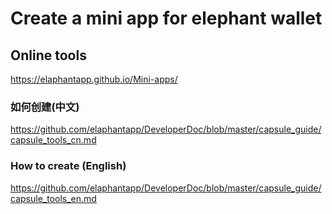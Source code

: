 # Create a mini app for elephant wallet

## Online tools
https://elaphantapp.github.io/Mini-apps/

### 如何创建(中文)
https://github.com/elaphantapp/DeveloperDoc/blob/master/capsule_guide/capsule_tools_cn.md

### How to create (English)
https://github.com/elaphantapp/DeveloperDoc/blob/master/capsule_guide/capsule_tools_en.md


